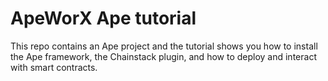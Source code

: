 # ApeWorX Ape tutorial

This repo contains an Ape project and the tutorial shows you how to install the Ape framework, the Chainstack plugin, and how to deploy and interact with smart contracts. 

